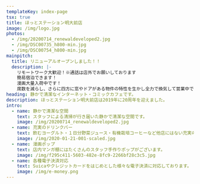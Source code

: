 ```yaml
---
templateKey: index-page
tsx: true
title: ほっとステーション明大前店
image: /img/logo.jpg
photos:
  - /img/20200714_renewaldeveloped2.jpg
  - /img/DSC00735_h800-min.jpg
  - /img/DSC00754_h800-min.jpg
mainpitch:
  title: リニューアルオープンしました！！
  description: |-
    リモートワーク大歓迎！※通話は店外でお願いしております
    簡易宿泊できます！
    漫画大量入荷中です！
    席数を減らし、さらに四方に窓やドアがある物件の特性を生かし全力で換気して営業中です。
heading: 静かで清潔なインターネット・コミックカフェです。
description: ほっとステーション明大前店は2019年に20周年を迎えました。
intro:
  - name: 静かで清潔な空間
    text: スタッフによる清掃が行き届いた静かで清潔な空間です。
    image: /img/20200714_renewaldeveloped2.jpg
  - name: 充実のドリンクバー
    text: 飲むヨーグルト・１日分野菜ジュース・有機栽培コーヒーなど他店にはない充実のドリンクバーがございます。
    image: /img/2020-01-21-001-scaled.jpg
  - name: 漫画ポップ
    text: 店内マンガ棚にはたくさんのスタッフ手作りポップがございます。
    image: /img/f295c411-5603-482e-8fc9-2266bf28c3c5.jpg
  - name: 各種電子決済対応
    text: Suicaやクレジットカードをはじめとした様々な電子決済に対応しております。
    image: /img/e-money.png
---
```

